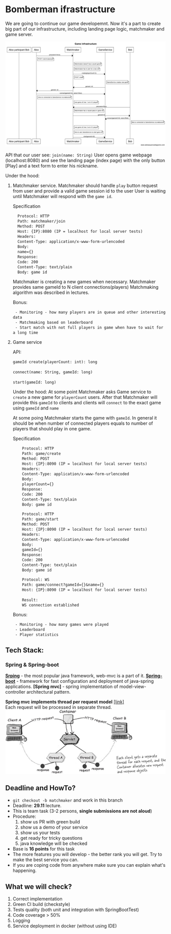 # Bomberman ifrastructure

We are going to continue our game developemnt. Now it's a part to create big part of our infrastructure, including landing page logic, matchmaker and game server.

![](top_view.png)

API that our user see:
    `join(name: String)`
	User opens game webpage (localhost:8080) and see the landing page (index page)
	with the only button [Play] and a text form to enter his nickname.



Under the hood:
1. Matchmaker service.
	Matchmaker should handle `play` button request from user and provide a valid game session id to the user
	User is waiting until Matchmaker will respond with the `game id`.  

	Specification  
	  ```
	    Protocol: HTTP
	    Path: matchmaker/join
	    Method: POST
	    Host: {IP}:8080 (IP = localhost for local server tests)
	    Headers:
		Content-Type: application/x-www-form-urlencoded
	    Body:
		name={}
	    Response: 
		Code: 200
		Сontent-Type: text/plain
		Body: game id
	  ```

	Matchmaker is creating a new games when necessary.
	Matchmaker provides same gameId to N client connections(players) 
	Matchmaking algorithm was described in lectures.

	Bonus:
	
		- Monitoring - how many players are in queue and other interesting data 
		- Matchmaking based on leaderboard
		- Start match with not full players in game when have to wait for a long time

2. Game service

	API:
	```
	gameId create(playerCount: int): long
	
	connect(name: String, gameId: long)

	start(gameId: long)
	```

	Under the hood:
	At some point Matchmaker asks Game service to `create` a new game for `playerCount` users.
	After that Matchmaker will provide this `gameId` to clients and clients will
	`connect` to the exact game using `gameId` and `name`

	At some poing Matchmaker starts the game with `gameId`.
	In general it should be when number of connected players equals to number of players that should play in one game.

	Specification  
	```
	    Protocol: HTTP
	    Path: game/create
	    Method: POST
	    Host: {IP}:8090 (IP = localhost for local server tests)
	    Headers:
		Content-Type: application/x-www-form-urlencoded
	    Body:
		playerCount={}
	    Response: 
		Code: 200
		Сontent-Type: text/plain
		Body: game id
	```

	```
	    Protocol: HTTP
	    Path: game/start
	    Method: POST
	    Host: {IP}:8090 (IP = localhost for local server tests)
	    Headers:
		Content-Type: application/x-www-form-urlencoded
	    Body:
		gameId={}
	    Response: 
		Code: 200
		Сontent-Type: text/plain
		Body: game id
	```

	```
	    Protocol: WS
	    Path: game/connect?gameId={}&name={}
	    Host: {IP}:8090 (IP = localhost for local server tests)

	    Result: 
		WS connection established
	```
  	
	Bonus: 
	
		- Monitoring - how many games were played
		- Leaderboard
		- Player statistics


## Tech Stack:
### Spring & Spring-boot
**[Srping]( @TODO )** - the most popular java framework, web-mvc is a part of it.
**[Spring-boot]( @TODO)** - framework for fast configuration and deployment of java-spring applications.
**[Spring mvc]** - spring implementation of model-view-controller architectural pattern.

**Spring mvc implements thread per request model** [[link]](http://stackoverflow.com/questions/15217524/what-is-the-difference-between-thread-per-connection-vs-thread-per-request)  
Each request will be processed in separate thread.
![](thread_per_request.jpg)


## Deadline and HowTo?
- `git checkout -b matchmaker` and work in this branch
- Deadline: **29.11** lecture.
- This is team task (3-2 persons, **single submissions are not aloud**) 
- Procedure:
    1. show us PR with green build
    1. show us a demo of your service
    1. show us your tests
    1. get ready for tricky questions
    1. java knowledge will be checked
- Base is **16 points** for this task
- The more features you will develop - the better rank you will get. Try to make the best service you can.
- If you are coping code from anywhere make sure you can explain what's happening.

## What we will check?
1. Correct implementation
1. Green CI build (checkstyle)
1. Tests quality (both unit and integration with SpringBootTest)
1. Code coverage > 50%
1. Logging
1. Service deployment in docker (without using IDE)

<!---
title Game infrastructure

participant Alice participant Bob
Alice->Matchmaker: join(name=Alice) 
note right of Alice: POST matchmaker/join 
note right of Matchmaker: Matchmaker doesn't have vacant games 
note right of Matchmaker: Matchmaker has to ask for a new one 
Matchmaker->GameService: create(playerCount=2) 
note right of Matchmaker: POST create 
note right of GameService: GameService creates new game 
GameService->Matchmaker: gameId: 42 
Matchmaker-> Alice: gameId: 42 
Alice-> GameService: connect(gameId=42, name=Alice) 
note right of Alice: Alice is connected to GameService via websocket 
note right of Matchmaker: now game 42 has 1 out of 2 players 
Bob->Matchmaker: join(name=Bob) 
note right of Matchmaker: Matchmaker has a vacant place in game 42 
Matchmaker->Bob: gameId=42 
Bob->GameService: connect(gameId=42, name=Bob) 
note right of Bob: Bob is connected to GameService via websocket
note right of Matchmaker: now game 42 has 2 out of 2 players 
note right of Matchmaker: time to ask GameService to start game 42 
Matchmaker->GameService: start(gameId=42)
-->
